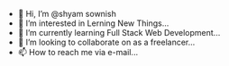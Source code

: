 - 👋 Hi, I’m @shyam sownish
- 👀 I’m interested in Lerning New Things...
- 🌱 I’m currently learning Full Stack Web Development...
- 💞️ I’m looking to collaborate on as a freelancer...
- 📫 How to reach me via e-mail...

<!---
sownish11/sownish11 is a ✨ special ✨ repository because its `README.md` (this file) appears on your GitHub profile.
You can click the Preview link to take a look at your changes.
--->
